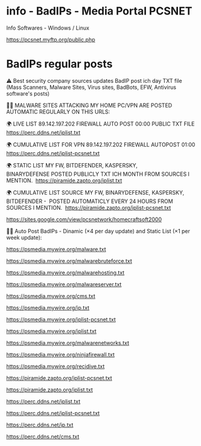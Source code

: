 # info - BadIPs - Media Portal PCSNET
Info Softwares - Windows / Linux

https://pcsnet.myftp.org/public.php

# BadIPs regular posts


⚠️ Best security company sources updates BadIP post ich day TXT file (Mass Scanners, Malware Sites, Virus sites, BadBots, EFW, Antivirus software's posts)

🧱️🚫 MALWARE SITES ATTACKING MY HOME PC/VPN ARE POSTED AUTOMATIC REGULARLY ON THIS URLS:

🌍 LIVE LIST 89.142.197.202 FIREWALL AUTO POST 00:00 PUBLIC TXT FILE
https://perc.ddns.net/iplist.txt

🌍 CUMULATIVE LIST FOR VPN 89.142.197.202 FIREWALL AUTOPOST 01:00
https://perc.ddns.net/iplist-pcsnet.txt

🌍 STATIC LIST MY FW, BITDEFENDER, KASPERSKY, BINARYDEFENSE POSTED PUBLICLY TXT ICH MONTH FROM SOURCES I MENTION. 
https://piramide.zapto.org/iplist.txt

🌍 CUMULATIVE LIST SOURCE MY FW, BINARYDEFENSE, KASPERSKY, BITDEFENDER -  POSTED AUTOMATICLY EVERY 24 HOURS FROM SOURCES I MENTION. 
https://piramide.zapto.org/iplist-pcsnet.txt

https://sites.google.com/view/pcsnetwork/homecraftsoft2000

🧱️🚫 Auto Post BadIPs - Dinamic (×4 per day update) and Static List (×1 per week update):

https://psmedia.mywire.org/malware.txt 

https://psmedia.mywire.org/malwarebruteforce.txt 

https://psmedia.mywire.org/malwarehosting.txt 

https://psmedia.mywire.org/malwareserver.txt

https://psmedia.mywire.org/cms.txt 

https://psmedia.mywire.org/ip.txt 

https://psmedia.mywire.org/iplist-pcsnet.txt 

https://psmedia.mywire.org/iplist.txt 

https://psmedia.mywire.org/malwarenetworks.txt 

https://psmedia.mywire.org/ninjafirewall.txt 

https://psmedia.mywire.org/recidive.txt

https://piramide.zapto.org/iplist-pcsnet.txt 

https://piramide.zapto.org/iplist.txt 

https://perc.ddns.net/iplist.txt 

https://perc.ddns.net/iplist-pcsnet.txt 

https://perc.ddns.net/ip.txt 

https://perc.ddns.net/cms.txt

